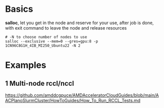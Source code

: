 # Basics

**salloc**, let you get in the node and reserve for your use, after job is done, with exit command to leave the node and release resources

```
# -N to choose number of nodes to use
salloc --exclusive --mem=0 --gres=gpu:8 -p 1CN96C8G1H_4IB_MI250_Ubuntu22 -N 2
```

# Examples
## 1 Multi-node rccl/nccl
https://github.com/amddcgpuce/AMDAcceleratorCloudGuides/blob/main/AACPlanoSlurmCluster/HowToGuides/How_To_Run_RCCL_Tests.md
